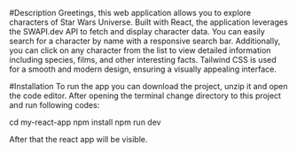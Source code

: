 
#Description
Greetings, this web application allows you to explore characters of Star Wars Universe. Built with React, the application leverages the SWAPI.dev API to fetch and display character data. You can easily search for a character by name with a responsive search bar. Additionally, you can click on any character from the list to view detailed information including species, films, and other interesting facts. Tailwind CSS is used for a smooth and modern design, ensuring a visually appealing interface.


#Installation
To run the app you can download the project, unzip it and open the code editor. After opening the terminal change directory to this project and run following codes:

cd my-react-app
npm install
npm run dev

After that the react app will be visible. 